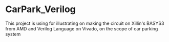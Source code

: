 # CarPark_Verilog
This project is using for illustrating on making the circuit on Xillin's BASYS3 from AMD and Verilog Language on Vivado, on the scope of car parking system
